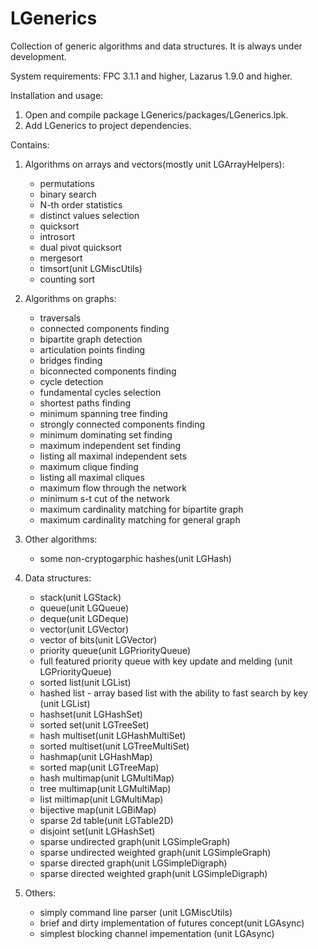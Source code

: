 # LGenerics

Collection of generic algorithms and data structures.
It is always under development.

System requirements: FPC 3.1.1 and higher, Lazarus 1.9.0 and higher.
   
Installation and usage:
  1. Open and compile package LGenerics/packages/LGenerics.lpk.
  2. Add LGenerics to project dependencies.

Contains:  
  1. Algorithms on arrays and vectors(mostly unit LGArrayHelpers):
      - permutations
      - binary search
      - N-th order statistics
      - distinct values selection
      - quicksort
      - introsort
      - dual pivot quicksort
      - mergesort
      - timsort(unit LGMiscUtils)
      - counting sort

  2. Algorithms on graphs:
      - traversals
      - connected components finding
      - bipartite graph detection
      - articulation points finding
      - bridges finding
      - biconnected components finding
      - cycle detection
      - fundamental cycles selection
      - shortest paths finding
      - minimum spanning tree finding
      - strongly connected components finding
      - minimum dominating set finding
      - maximum independent set finding
      - listing all maximal independent sets
      - maximum clique finding
      - listing all maximal cliques
      - maximum flow through the network
      - minimum s-t cut of the network
      - maximum cardinality matching for bipartite graph
      - maximum cardinality matching for general graph

  3. Other algorithms:
      - some non-cryptogarphic hashes(unit LGHash)

  4. Data structures:
     - stack(unit LGStack)
     - queue(unit LGQueue)
     - deque(unit LGDeque)
     - vector(unit LGVector)
     - vector of bits(unit LGVector)
     - priority queue(unit LGPriorityQueue)
     - full featured priority queue with key update and melding (unit LGPriorityQueue)
     - sorted list(unit LGList)
     - hashed list - array based list with the ability to fast search by key (unit LGList)  
     - hashset(unit LGHashSet)
     - sorted set(unit LGTreeSet)
     - hash multiset(unit LGHashMultiSet)
     - sorted multiset(unit LGTreeMultiSet)
     - hashmap(unit LGHashMap)
     - sorted map(unit LGTreeMap)
     - hash multimap(unit LGMultiMap)
     - tree multimap(unit LGMultiMap)
     - list miltimap(unit LGMultiMap)
     - bijective map(unit LGBiMap)
     - sparse 2d table(unit LGTable2D)
     - disjoint set(unit LGHashSet)
     - sparse undirected graph(unit LGSimpleGraph)
     - sparse undirected weighted graph(unit LGSimpleGraph)
     - sparse directed graph(unit LGSimpleDigraph)
     - sparse directed weighted graph(unit LGSimpleDigraph)
  
  5. Others:
     - simply command line parser (unit LGMiscUtils)
     - brief and dirty implementation of futures concept(unit LGAsync)
     - simplest blocking channel impementation (unit LGAsync)
